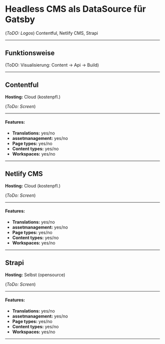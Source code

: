 # Headless CMS als DataSource für Gatsby

   (_ToDO: Logos_)
   Contentful, Netlify CMS, Strapi

---

## Funktionsweise

(ToDO: Visualisierung: Content -> Api -> Build)

---

## Contentful

__Hosting:__ Cloud (kostenpfl.)

(_ToDo: Screen_)

---

#### Features: 
- __Translations:__ yes/no
- __assetmanagement:__ yes/no
- __Page types:__ yes/no
- __Content types:__ yes/no
- __Workspaces:__ yes/no

---

## Netlify CMS

__Hosting:__ Cloud (kostenpfl.)

(_ToDo: Screen_)

---

#### Features: 
- __Translations:__ yes/no
- __assetmanagement:__ yes/no
- __Page types:__ yes/no
- __Content types:__ yes/no
- __Workspaces:__ yes/no

---

## Strapi

__Hosting:__ Selbst (opensource)

(_ToDo: Screen_)

---

#### Features: 
- __Translations:__ yes/no
- __assetmanagement:__ yes/no
- __Page types:__ yes/no
- __Content types:__ yes/no
- __Workspaces:__ yes/no

---
